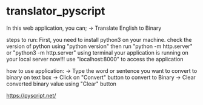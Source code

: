 # translator_pyscript

In this web application, you can;
-> Translate English to Binary

steps to run:
  First, you need to install python3 on your machine.
  check the version of python using "python version"
  then run "python -m http.server" or "python3 -m http.server" using terminal
your application is running on your local server now!!!
use "localhost:8000" to access the application

how to use application:
  -> Type the word or sentence you want to convert to binary on text box
  -> Click on "Convert" button to convert to Binary
  -> Clear converted binary value using "Clear" button

https://pyscript.net/
